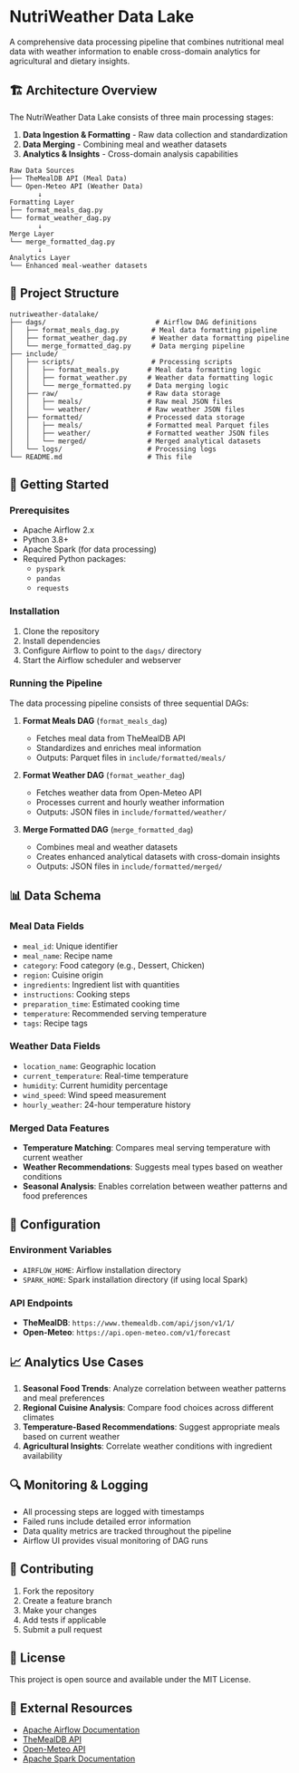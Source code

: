 # NutriWeather Data Lake

A comprehensive data processing pipeline that combines nutritional meal data with weather information to enable cross-domain analytics for agricultural and dietary insights.

## 🏗️ Architecture Overview

The NutriWeather Data Lake consists of three main processing stages:

1. **Data Ingestion & Formatting** - Raw data collection and standardization
2. **Data Merging** - Combining meal and weather datasets
3. **Analytics & Insights** - Cross-domain analysis capabilities

```
Raw Data Sources
├── TheMealDB API (Meal Data)
└── Open-Meteo API (Weather Data)
       ↓
Formatting Layer
├── format_meals_dag.py
└── format_weather_dag.py
       ↓
Merge Layer
└── merge_formatted_dag.py
       ↓
Analytics Layer
└── Enhanced meal-weather datasets
```

## 📁 Project Structure

```
nutriweather-datalake/
├── dags/                           # Airflow DAG definitions
│   ├── format_meals_dag.py        # Meal data formatting pipeline
│   ├── format_weather_dag.py      # Weather data formatting pipeline
│   └── merge_formatted_dag.py     # Data merging pipeline
├── include/
│   ├── scripts/                   # Processing scripts
│   │   ├── format_meals.py       # Meal data formatting logic
│   │   ├── format_weather.py     # Weather data formatting logic
│   │   └── merge_formatted.py    # Data merging logic
│   ├── raw/                      # Raw data storage
│   │   ├── meals/                # Raw meal JSON files
│   │   └── weather/              # Raw weather JSON files
│   ├── formatted/                # Processed data storage
│   │   ├── meals/                # Formatted meal Parquet files
│   │   ├── weather/              # Formatted weather JSON files
│   │   └── merged/               # Merged analytical datasets
│   └── logs/                     # Processing logs
└── README.md                     # This file
```

## 🚀 Getting Started

### Prerequisites

- Apache Airflow 2.x
- Python 3.8+
- Apache Spark (for data processing)
- Required Python packages:
  - `pyspark`
  - `pandas`
  - `requests`

### Installation

1. Clone the repository
2. Install dependencies
3. Configure Airflow to point to the `dags/` directory
4. Start the Airflow scheduler and webserver

### Running the Pipeline

The data processing pipeline consists of three sequential DAGs:

1. **Format Meals DAG** (`format_meals_dag`)
   - Fetches meal data from TheMealDB API
   - Standardizes and enriches meal information
   - Outputs: Parquet files in `include/formatted/meals/`

2. **Format Weather DAG** (`format_weather_dag`)
   - Fetches weather data from Open-Meteo API
   - Processes current and hourly weather information
   - Outputs: JSON files in `include/formatted/weather/`

3. **Merge Formatted DAG** (`merge_formatted_dag`)
   - Combines meal and weather datasets
   - Creates enhanced analytical datasets with cross-domain insights
   - Outputs: JSON files in `include/formatted/merged/`

## 📊 Data Schema

### Meal Data Fields
- `meal_id`: Unique identifier
- `meal_name`: Recipe name
- `category`: Food category (e.g., Dessert, Chicken)
- `region`: Cuisine origin
- `ingredients`: Ingredient list with quantities
- `instructions`: Cooking steps
- `preparation_time`: Estimated cooking time
- `temperature`: Recommended serving temperature
- `tags`: Recipe tags

### Weather Data Fields
- `location_name`: Geographic location
- `current_temperature`: Real-time temperature
- `humidity`: Current humidity percentage
- `wind_speed`: Wind speed measurement
- `hourly_weather`: 24-hour temperature history

### Merged Data Features
- **Temperature Matching**: Compares meal serving temperature with current weather
- **Weather Recommendations**: Suggests meal types based on weather conditions
- **Seasonal Analysis**: Enables correlation between weather patterns and food preferences

## 🔧 Configuration

### Environment Variables
- `AIRFLOW_HOME`: Airflow installation directory
- `SPARK_HOME`: Spark installation directory (if using local Spark)

### API Endpoints
- **TheMealDB**: `https://www.themealdb.com/api/json/v1/1/`
- **Open-Meteo**: `https://api.open-meteo.com/v1/forecast`

## 📈 Analytics Use Cases

1. **Seasonal Food Trends**: Analyze correlation between weather patterns and meal preferences
2. **Regional Cuisine Analysis**: Compare food choices across different climates
3. **Temperature-Based Recommendations**: Suggest appropriate meals based on current weather
4. **Agricultural Insights**: Correlate weather conditions with ingredient availability

## 🔍 Monitoring & Logging

- All processing steps are logged with timestamps
- Failed runs include detailed error information
- Data quality metrics are tracked throughout the pipeline
- Airflow UI provides visual monitoring of DAG runs

## 🤝 Contributing

1. Fork the repository
2. Create a feature branch
3. Make your changes
4. Add tests if applicable
5. Submit a pull request

## 📝 License

This project is open source and available under the MIT License.

## 🔗 External Resources

- [Apache Airflow Documentation](https://airflow.apache.org/docs/)
- [TheMealDB API](https://www.themealdb.com/api.php)
- [Open-Meteo API](https://open-meteo.com/en/docs)
- [Apache Spark Documentation](https://spark.apache.org/docs/latest/)
